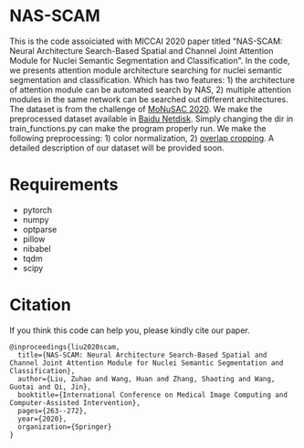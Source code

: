 # NAS-SCAM
This is the code assoiciated with MICCAI 2020 paper titled "NAS-SCAM: Neural Architecture Search-Based Spatial and Channel Joint Attention Module for Nuclei Semantic Segmentation and Classification".
In the code, we presents attention module architecture searching for nuclei semantic segmentation and classification. Which has two features: 1) the architecture of attention module can be automated search by NAS, 2) multiple attention modules in the same network can be searched out different architectures.
The dataset is from the challenge of [MoNuSAC 2020](https://biomedicalimaging.org/2020/wp-content/uploads/static-html-to-wp/data/dff0d41695bbae509355435cd32ecf5d/index-26.htm). We make the preprocessed dataset available in [Baidu Netdisk](). Simply changing the dir in train_functions.py can make the program properly run. We make the following preprocessing: 1) color normalization, 2) [overlap cropping](https://github.com/ZuhaoLiu/overlap-crop-and-recover-image). A detailed description of our dataset will be provided soon.

# Requirements
- pytorch
- numpy
- optparse
- pillow
- nibabel
- tqdm
- scipy

# Citation
If you think this code can help you, please kindly cite our paper.
```
@inproceedings{liu2020scam,
  title={NAS-SCAM: Neural Architecture Search-Based Spatial and Channel Joint Attention Module for Nuclei Semantic Segmentation and Classification},
  author={Liu, Zuhao and Wang, Huan and Zhang, Shaoting and Wang, Guotai and Qi, Jin},
  booktitle={International Conference on Medical Image Computing and Computer-Assisted Intervention},
  pages={263--272},
  year={2020},
  organization={Springer}
}
```
